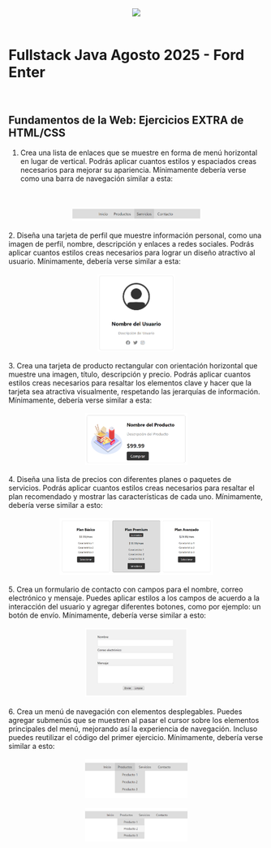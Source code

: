 <div align="center">
    <img width="50%" src="https://www.skillnest.com/wp-content/uploads/2025/01/Skillnest_blanca-1.png">
</div>
<br>

# Fullstack Java Agosto 2025 - Ford Enter

<br>

## Fundamentos de la Web: Ejercicios EXTRA de HTML/CSS

1. Crea una lista de enlaces que se muestre en forma de menú horizontal en lugar de vertical. Podrás aplicar cuantos estilos y espaciados creas necesarios para mejorar su apariencia. Mínimamente debería verse como una barra de navegación similar a esta:
<br>
<br>
<div align="center">
    <img width="50%" src="./actividades/ej1.png">
</div>
<br>
2. Diseña una tarjeta de perfil que muestre información personal, como una imagen de perfil, nombre, descripción y enlaces a redes sociales. Podrás aplicar cuantos estilos creas necesarios para lograr un diseño atractivo al usuario. Mínimamente, debería verse similar a esta:
<br>
<br>
<div align="center">
    <img width="30%" src="./actividades/ej2.png">
</div>
<br>
3. Crea una tarjeta de producto rectangular con orientación horizontal que muestre una imagen, título, descripción y precio. Podrás aplicar cuantos estilos creas necesarios para resaltar los elementos clave y hacer que la tarjeta sea atractiva visualmente, respetando las jerarquías de información. Mínimamente, debería verse similar a esta:
<br>
<br>
<div align="center">
    <img width="40%" src="./actividades/ej3.png">
</div>
<br>
4. Diseña una lista de precios con diferentes planes o paquetes de servicios. Podrás aplicar cuantos estilos creas necesarios para resaltar el plan recomendado y mostrar las características de cada uno. Mínimamente, debería verse similar a esto:
<br>
<br>
<div align="center">
    <img width="60%" src="./actividades/ej4.png">
</div>
<br>
5. Crea un formulario de contacto con campos para el nombre, correo electrónico y mensaje. Puedes aplicar estilos a los campos de acuerdo a la interacción del usuario y agregar diferentes botones, como por ejemplo: un botón de envío. Mínimamente, debería verse similar a esto:
<br>
<br>
<div align="center">
    <img width="40%" src="./actividades/ej5.png">
</div>
<br>
6. Crea un menú de navegación con elementos desplegables. Puedes agregar submenús que se muestren al pasar el cursor sobre los elementos principales del menú, mejorando así la experiencia de navegación. Incluso puedes reutilizar el código del primer ejercicio. Mínimamente, debería verse similar a esto:
<br>
<br>
<div align="center">
    <img width="40%" src="./actividades/ej6.1.png">
</div>
<br>
<div align="center">
    <img width="40%" src="./actividades/ej6.2.png">
</div>
<br>